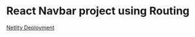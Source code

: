 # React Navbar project using Routing

[Netlity Deployment](https://app.netlify.com/sites/t3w6-react-routing/configuration/general)
